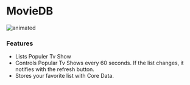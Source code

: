 # MovieDB


![animated](https://user-images.githubusercontent.com/13396852/73608261-035b8680-45d2-11ea-839e-b0497baf4784.GIF)

### Features

- Lists Populer Tv Show
- Controls Popular Tv Shows every 60 seconds. If the list changes, it notifies with the refresh button.
- Stores your favorite list with Core Data.
